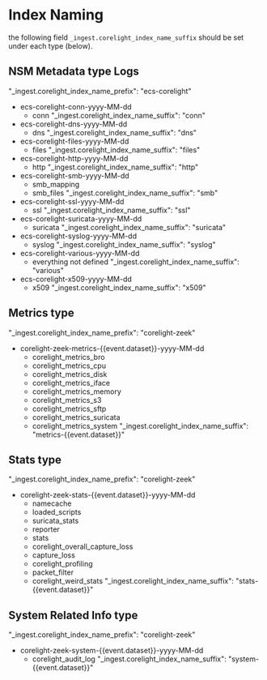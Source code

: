 # Index Naming
the following field `_ingest.corelight_index_name_suffix` should be set under each type (below). 

## NSM Metadata type Logs
"_ingest.corelight_index_name_prefix": "ecs-corelight"
- ecs-corelight-conn-yyyy-MM-dd
  - conn
  "_ingest.corelight_index_name_suffix": "conn"
- ecs-corelight-dns-yyyy-MM-dd
  - dns
  "_ingest.corelight_index_name_suffix": "dns"
- ecs-corelight-files-yyyy-MM-dd
  - files
  "_ingest.corelight_index_name_suffix": "files"
- ecs-corelight-http-yyyy-MM-dd
  - http
  "_ingest.corelight_index_name_suffix": "http"
- ecs-corelight-smb-yyyy-MM-dd
  - smb_mapping
  - smb_files
  "_ingest.corelight_index_name_suffix": "smb"
- ecs-corelight-ssl-yyyy-MM-dd
  - ssl
  "_ingest.corelight_index_name_suffix": "ssl"
- ecs-corelight-suricata-yyyy-MM-dd
  - suricata
  "_ingest.corelight_index_name_suffix": "suricata"
- ecs-corelight-syslog-yyyy-MM-dd
  - syslog
  "_ingest.corelight_index_name_suffix": "syslog"
- ecs-corelight-various-yyyy-MM-dd
  - everything not defined
  "_ingest.corelight_index_name_suffix": "various"
- ecs-corelight-x509-yyyy-MM-dd
  - x509
  "_ingest.corelight_index_name_suffix": "x509"

## Metrics type
"_ingest.corelight_index_name_prefix": "corelight-zeek"
- corelight-zeek-metrics-{{event.dataset}}-yyyy-MM-dd
  - corelight_metrics_bro
  - corelight_metrics_cpu
  - corelight_metrics_disk
  - corelight_metrics_iface
  - corelight_metrics_memory
  - corelight_metrics_s3
  - corelight_metrics_sftp
  - corelight_metrics_suricata
  - corelight_metrics_system
  "_ingest.corelight_index_name_suffix": "metrics-{{event.dataset}}"
## Stats type
"_ingest.corelight_index_name_prefix": "corelight-zeek"
- corelight-zeek-stats-{{event.dataset}}-yyyy-MM-dd
  - namecache
  - loaded_scripts
  - suricata_stats
  - reporter
  - stats
  - corelight_overall_capture_loss
  - capture_loss
  - corelight_profiling
  - packet_filter
  - corelight_weird_stats
  "_ingest.corelight_index_name_suffix": "stats-{{event.dataset}}"
## System Related Info type
"_ingest.corelight_index_name_prefix": "corelight-zeek"
- corelight-zeek-system-{{event.dataset}}-yyyy-MM-dd
  - corelight_audit_log
  "_ingest.corelight_index_name_suffix": "system-{{event.dataset}}"
